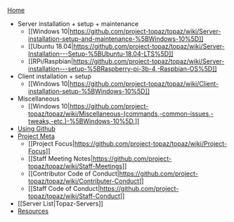 [Home](https://github.com/project-topaz/topaz/wiki)
* Server installation + setup + maintenance
  * [[Windows 10|https://github.com/project-topaz/topaz/wiki/Server-installation-setup-and-maintenance-%5BWindows-10%5D]]
  * [[Ubuntu 18.04|https://github.com/project-topaz/topaz/wiki/Server-Installation---Setup-%5BUbuntu-18.04-LTS%5D]]
  * [[RPi/Raspbian|https://github.com/project-topaz/topaz/wiki/Server-installation---setup-%5BRaspberry-pi-3b-4,-Raspbian-OS%5D]]
* Client installation + setup
  * [[Windows 10|https://github.com/project-topaz/topaz/wiki/Client-installation-setup-%5BWindows-10%5D]]
* Miscellaneous
  * [[Windows 10|https://github.com/project-topaz/topaz/wiki/Miscellaneous-(commands,-common-issues,-tweaks,-etc.)-%5BWindows-10%5D.]]
* [Using Github](https://github.com/project-topaz/topaz/wiki/Using-Github)
* [Project Meta](https://github.com/project-topaz/topaz/wiki/Project-Meta)
  * [[Project Focus|https://github.com/project-topaz/topaz/wiki/Project-Focus]]
  * [[Staff Meeting Notes|https://github.com/project-topaz/topaz/wiki/Staff-Meetings]]
  * [[Contributor Code of Conduct|https://github.com/project-topaz/topaz/wiki/Contributer-Conduct]]
  * [[Staff Code of Conduct|https://github.com/project-topaz/topaz/wiki/Staff-Conduct]]
* [[Server List|Topaz-Servers]]
* [Resources](https://github.com/project-topaz/topaz/wiki/Resources)
